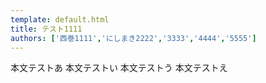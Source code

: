 ```yaml
---
template: default.html
title: テスト1111
authors: ['西巻1111','にしまき2222','3333','4444','5555']
---
```

本文テストあ
本文テストい
本文テストう
本文テストえ

